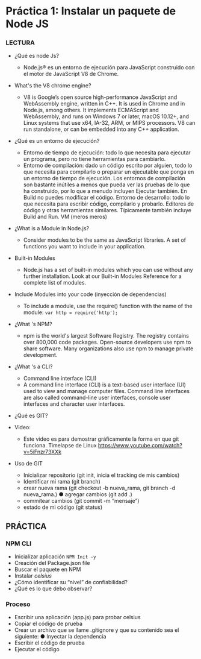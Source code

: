 # Práctica 1: Instalar un paquete de Node JS
### LECTURA
- ¿Qué es node Js?
    - Node.js® es un entorno de ejecución para JavaScript construido con el motor de JavaScript V8 de Chrome.

- What's the V8 chrome engine? 
  - V8 is Google’s open source high-performance JavaScript and WebAssembly engine, written in C++. It is used in Chrome and in Node.js, among others. It implements ECMAScript and WebAssembly, and runs on Windows 7 or later, macOS 10.12+, and Linux systems that use x64, IA-32, ARM, or MIPS processors. V8 can run standalone, or can be embedded into any C++ application.
- ¿Qué es un entorno de ejecución?
  - Entorno de tiempo de ejecución: todo lo que necesita para ejecutar un programa, pero no tiene herramientas para cambiarlo.
  - Entorno de compilación: dado un código escrito por alguien, todo lo que necesita para compilarlo o preparar un ejecutable que ponga en un entorno de tiempo de ejecución. Los entornos de compilación son bastante inútiles a menos que pueda ver las pruebas de lo que ha construido, por lo que a menudo incluyen Ejecutar también. En Build no puedes modificar el código.
  Entorno de desarrollo: todo lo que necesita para escribir código, compilarlo y probarlo. Editores de código y otras herramientas similares. Típicamente también incluye Build and Run. VM (meros meros)
- ¿What is a Module in Node.js?
  - Consider modules to be the same as JavaScript libraries. A set of functions you want to include in your application.
- Built-in Modules
  - Node.js has a set of built-in modules which you can use without any further installation. Look at our Built-in Modules Reference for a complete list of modules.
- Include Modules into your code (inyección de dependencias)
  - To include a module, use the require() function with the name of the module:
 `var http = require('http');`
- ¿What 's NPM?
  - npm is the world's largest Software Registry. The registry contains over 800,000 code packages. Open-source developers use npm to share software. Many organizations also use npm to manage private development.
- ¿What 's a CLI?
  - Command line interface (CLI)
  - A command line interface (CLI) is a text-based user interface (UI) used to view and manage computer files. Command line interfaces are also called command-line user interfaces, console user interfaces and character user interfaces.
  
- ¿Qué es GIT?
 - Video:
   - Este video es para demostrar gráficamente la forma en que git funciona.
     Timelapse de Linux
     https://www.youtube.com/watch?v=5iFnzr73XXk
- Uso de GIT
  - Inicializar repositorio (git init, inicia el tracking de mis cambios)
  - Identificar mi rama (git branch)
  - crear nueva rama (git checkout -b nueva_rama, git branch -d nueva_rama.) ● agregar cambios (git add .)
  - commitear cambios (git commit -m “mensaje”)
  - estado de mi código (git status)
  
## PRÁCTICA
### NPM CLI
- Inicializar aplicación `NPM Init -y`
- Creación del Package.json file
- Buscar el paquete en NPM
- Instalar *celsius* 
- ¿Cómo identificar su “nivel” de confiabilidad?
- ¿Qué es lo que debo observar?

### Proceso
- Escribir una aplicación (app.js) para probar celsius
- Copiar el código de prueba
- Crear un archivo que se llame .gitignore y que su contenido sea el siguiente: ● Inyectar la dependencia
- Escribir el código de prueba
- Ejecutar el código
